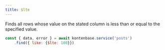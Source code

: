 ```yaml
---
title: $lte
---
```


Finds all rows whose value on the stated column is less than or equal to the specified value.

```javascript
const { data, error } = await kontenbase.service('posts')
    .find({ like: {$lte: 100}})
```